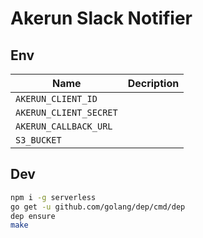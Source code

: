 # Akerun Slack Notifier

## Env

| Name                   | Decription |
| ---------------------- | ---------- |
| `AKERUN_CLIENT_ID`     |            |
| `AKERUN_CLIENT_SECRET` |            |
| `AKERUN_CALLBACK_URL`  |            |
| `S3_BUCKET`            |            |

## Dev

```sh
npm i -g serverless
go get -u github.com/golang/dep/cmd/dep
dep ensure
make
```
